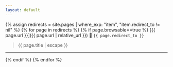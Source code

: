 ```yaml
---
layout: default
---
```


{% assign redirects = site.pages | where_exp: "item", "item.redirect_to != nil" %}
{% for page in redirects %}
  {% if page.browsable==true %}
  [{{ page.url }}]({{ page.url | relative_url }}) 🔀 `{{ page.redirect_to }}`

  > {{ page.title | escape }}

  ---
  {% endif %}
{% endfor %}
